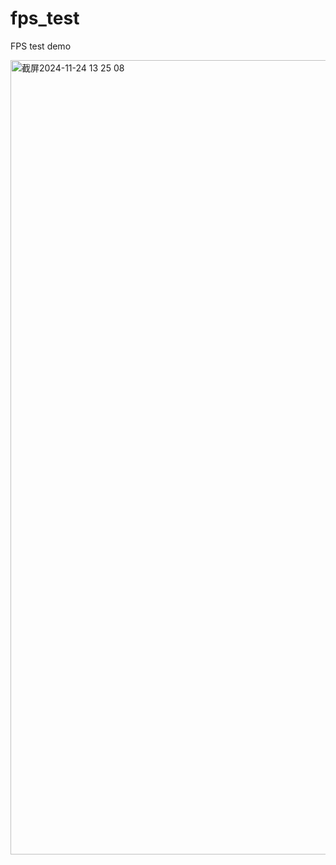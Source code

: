# fps_test

FPS test demo

<img width="1271" alt="截屏2024-11-24 13 25 08" src="https://github.com/user-attachments/assets/34de61ae-8efe-44ef-9888-a9599e316e36">
